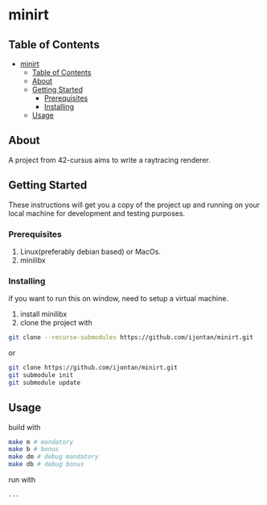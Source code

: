 # minirt

## Table of Contents

- [minirt](#minirt)
  - [Table of Contents](#table-of-contents)
  - [About ](#about-)
  - [Getting Started ](#getting-started-)
    - [Prerequisites](#prerequisites)
    - [Installing](#installing)
  - [Usage ](#usage-)

## About <a name = "about"></a>

A project from 42-cursus aims to write a raytracing renderer.

## Getting Started <a name = "getting_started"></a>

These instructions will get you a copy of the project up and running on your local machine for development and testing purposes. 

### Prerequisites
1. Linux(preferably debian based) or MacOs.
2. minilibx 


### Installing

if you want to run this on window, need to setup a virtual machine.
1. install minilibx
2. clone the project with

```sh
git clone --recurse-submodules https://github.com/ijontan/minirt.git
```
or

```sh
git clone https://github.com/ijontan/minirt.git
git submodule init
git submodule update
```

## Usage <a name = "usage"></a>

build with
```sh
make m # mandatory
make b # bonus
make dm # debug mandatory
make db # debug bonus
```

run with

```sh
...
```

